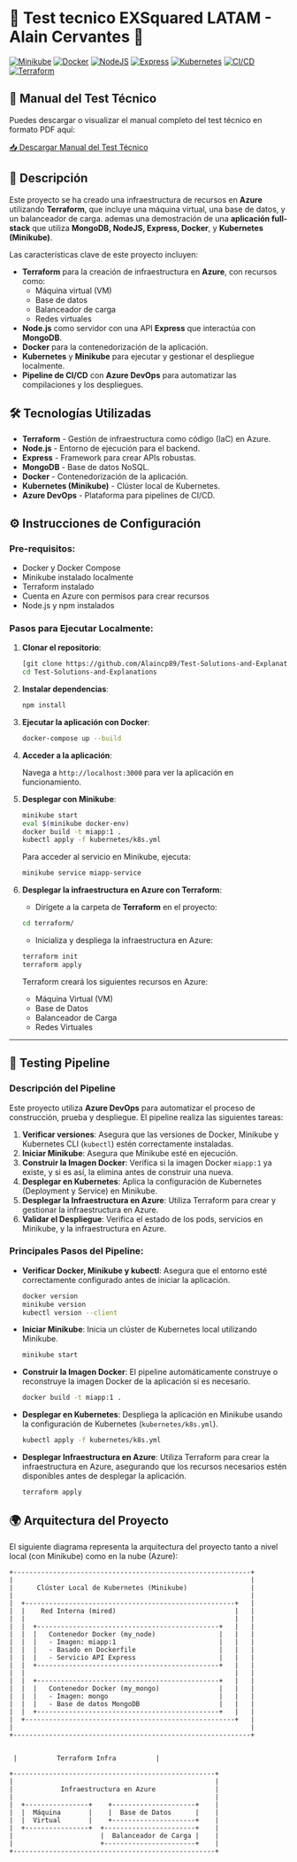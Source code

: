 # 🚀 Test tecnico EXSquared LATAM - Alain Cervantes 🚀

[![Minikube](https://img.shields.io/badge/Minikube-v1.26-blue)](https://minikube.sigs.k8s.io/docs/) 
[![Docker](https://img.shields.io/badge/Docker-20.10.8-blue)](https://www.docker.com/products/docker-desktop)
[![NodeJS](https://img.shields.io/badge/NodeJS-v14.17-green)](https://nodejs.org/en/)
[![Express](https://img.shields.io/badge/Express-v4.17.1-lightgrey)](https://expressjs.com/)
[![Kubernetes](https://img.shields.io/badge/Kubernetes-v1.21-blue)](https://kubernetes.io/)
[![CI/CD](https://img.shields.io/badge/CI--CD-AzureDevOps-blueviolet)](https://azure.microsoft.com/en-us/services/devops/)
[![Terraform](https://img.shields.io/badge/Terraform-v1.3.7-623ce4)](https://www.terraform.io/)

## 📄 Manual del Test Técnico

Puedes descargar o visualizar el manual completo del test técnico en formato PDF aquí:

[📥 Descargar Manual del Test Técnico](Test-Solutions-and-Explanations-AlainCervantes.pdf)

## 🌟 Descripción

Este proyecto se ha creado una infraestructura de recursos en **Azure** utilizando **Terraform**, que incluye una máquina virtual, una base de datos, y un balanceador de carga. ademas una demostración de una **aplicación full-stack** que utiliza **MongoDB, NodeJS, Express, Docker**, y **Kubernetes (Minikube)**. 

Las características clave de este proyecto incluyen:

- **Terraform** para la creación de infraestructura en **Azure**, con recursos como:
  - Máquina virtual (VM)
  - Base de datos
  - Balanceador de carga
  - Redes virtuales
- **Node.js** como servidor con una API **Express** que interactúa con **MongoDB**.
- **Docker** para la contenedorización de la aplicación.
- **Kubernetes** y **Minikube** para ejecutar y gestionar el despliegue localmente.
- **Pipeline de CI/CD** con **Azure DevOps** para automatizar las compilaciones y los despliegues.

## 🛠 Tecnologías Utilizadas

- **Terraform** - Gestión de infraestructura como código (IaC) en Azure.
- **Node.js** - Entorno de ejecución para el backend.
- **Express** - Framework para crear APIs robustas.
- **MongoDB** - Base de datos NoSQL.
- **Docker** - Contenedorización de la aplicación.
- **Kubernetes (Minikube)** - Clúster local de Kubernetes.
- **Azure DevOps** - Plataforma para pipelines de CI/CD.

## ⚙️ Instrucciones de Configuración

### Pre-requisitos:

- Docker y Docker Compose
- Minikube instalado localmente
- Terraform instalado
- Cuenta en Azure con permisos para crear recursos
- Node.js y npm instalados

### Pasos para Ejecutar Localmente:

1. **Clonar el repositorio**:

    ```bash
    [git clone https://github.com/Alaincp89/Test-Solutions-and-Explanations.git)
    cd Test-Solutions-and-Explanations
    ```

2. **Instalar dependencias**:

    ```bash
    npm install
    ```

3. **Ejecutar la aplicación con Docker**:

    ```bash
    docker-compose up --build
    ```

4. **Acceder a la aplicación**:

    Navega a `http://localhost:3000` para ver la aplicación en funcionamiento.

5. **Desplegar con Minikube**:

    ```bash
    minikube start
    eval $(minikube docker-env)
    docker build -t miapp:1 .
    kubectl apply -f kubernetes/k8s.yml
    ```

    Para acceder al servicio en Minikube, ejecuta:

    ```bash
    minikube service miapp-service
    ```

6. **Desplegar la infraestructura en Azure con Terraform**:

    - Dirígete a la carpeta de **Terraform** en el proyecto:

    ```bash
    cd terraform/
    ```

    - Inicializa y despliega la infraestructura en Azure:

    ```bash
    terraform init
    terraform apply
    ```

    Terraform creará los siguientes recursos en Azure:
    - Máquina Virtual (VM)
    - Base de Datos
    - Balanceador de Carga
    - Redes Virtuales

---

## 🧪 Testing Pipeline

### Descripción del Pipeline

Este proyecto utiliza **Azure DevOps** para automatizar el proceso de construcción, prueba y despliegue. El pipeline realiza las siguientes tareas:

1. **Verificar versiones**: Asegura que las versiones de Docker, Minikube y Kubernetes CLI (`kubectl`) estén correctamente instaladas.
2. **Iniciar Minikube**: Asegura que Minikube esté en ejecución.
3. **Construir la Imagen Docker**: Verifica si la imagen Docker `miapp:1` ya existe, y si es así, la elimina antes de construir una nueva.
4. **Desplegar en Kubernetes**: Aplica la configuración de Kubernetes (Deployment y Service) en Minikube.
5. **Desplegar la Infraestructura en Azure**: Utiliza Terraform para crear y gestionar la infraestructura en Azure.
6. **Validar el Despliegue**: Verifica el estado de los pods, servicios en Minikube, y la infraestructura en Azure.

### Principales Pasos del Pipeline:

- **Verificar Docker, Minikube y kubectl**:
    Asegura que el entorno esté correctamente configurado antes de iniciar la aplicación.

    ```bash
    docker version
    minikube version
    kubectl version --client
    ```

- **Iniciar Minikube**:
    Inicia un clúster de Kubernetes local utilizando Minikube.

    ```bash
    minikube start
    ```

- **Construir la Imagen Docker**:
    El pipeline automáticamente construye o reconstruye la imagen Docker de la aplicación si es necesario.

    ```bash
    docker build -t miapp:1 .
    ```

- **Desplegar en Kubernetes**:
    Despliega la aplicación en Minikube usando la configuración de Kubernetes (`kubernetes/k8s.yml`).

    ```bash
    kubectl apply -f kubernetes/k8s.yml
    ```

- **Desplegar Infraestructura en Azure**:
    Utiliza Terraform para crear la infraestructura en Azure, asegurando que los recursos necesarios estén disponibles antes de desplegar la aplicación.

    ```bash
    terraform apply
    ```

## 🌍 Arquitectura del Proyecto

El siguiente diagrama representa la arquitectura del proyecto tanto a nivel local (con Minikube) como en la nube (Azure):

```plaintext
+------------------------------------------------------------+
|                                                            |
|      Clúster Local de Kubernetes (Minikube)                |
|                                                            |
|  +-----------------------------------------------------+   |
|  |    Red Interna (mired)                              |   |
|  |                                                     |   |
|  |  +----------------------------------------------+   |   |
|  |  |   Contenedor Docker (my_node)                |   |   |
|  |  |   - Imagen: miapp:1                          |   |   |
|  |  |   - Basado en Dockerfile                     |   |   |
|  |  |   - Servicio API Express                     |   |   |
|  |  +----------------------------------------------+   |   |
|  |                                                     |   |
|  |  +----------------------------------------------+   |   |
|  |  |   Contenedor Docker (my_mongo)               |   |   |
|  |  |   - Imagen: mongo                            |   |   |
|  |  |   - Base de datos MongoDB                    |   |   |
|  |  +----------------------------------------------+   |   |
|  +-----------------------------------------------------+   |
|                                                            |
+------------------------------------------------------------+


 |          Terraform Infra          |

+---------------------------------------------------+
|                                                   |
|            Infraestructura en Azure               |
|                                                   |
|  +----------------+    +---------------------+    |
|  |  Máquina       |    |  Base de Datos      |    |
|  |  Virtual       |    +---------------------+    |
|  +----------------+  +-----------------------+    |
|                      |  Balanceador de Carga |    |
|                      +-----------------------+    |
+---------------------------------------------------+

